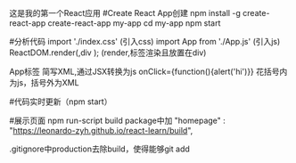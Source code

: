 这是我的第一个React应用
#Create React App创建
npm install -g create-react-app
create-react-app my-app
cd my-app
npm start

#分析代码
import './index.css'   (引入css) 
import App from './App.js'  (引入js)
ReactDOM.render(<App />,div );  (render,标签渲染且放置在div)

App标签
简写XML,通过JSX转换为js
onClick={function(){alert('hi')}}  花括号内为js，括号外为XML

#代码实时更新（npm start）

#展示页面
npm run-script build
package中加  "homepage" : "https://leonardo-zyh.github.io/react-learn/build",

.gitignore中production去除build，使得能够git add
